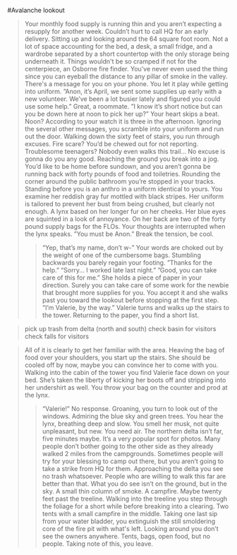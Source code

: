 #Avalanche lookout
>Your monthly food supply is running thin and you aren’t expecting a resupply for another week.
>Couldn’t hurt to call HQ for an early delivery.
>Sitting up and looking around the 64 square foot room.
>Not a lot of space accounting for the bed, a desk, a small fridge, and a wardrobe separated by a short countertop with the only storage being underneath it.
>Things wouldn't be so cramped if not for the centerpiece, an Osborne fire finder.
>You’ve never even used the thing since you can eyeball the distance to any pillar of smoke in the valley.
>There's a message for you on your phone.
>You let it play while getting into uniform.
>”Anon, it’s April, we sent some supplies up early with a new volunteer. We’ve been a lot busier lately and figured you could use some help.”
>Great, a roommate.
>”I know it’s short notice but can you be down here at noon to pick her up?”
>Your heart skips a beat.
>Noon?
>According to your watch it is three in the afternoon.
>Ignoring the several other messages, you scramble into your uniform and run out the door.
>Walking down the sixty feet of stairs, you run through excuses.
>Fire scare?
>You’d be chewed out for not reporting.
>Troublesome teenagers?
>Nobody even walks this trail…
>No excuse is gonna do you any good.
>Reaching the ground you break into a jog.
>You’d like to be home before sundown, and you aren’t gonna be running back with forty pounds of food and toiletries.
>Rounding the corner around the public bathroom you’re stopped in your tracks.
>Standing before you is an anthro in a uniform identical to yours.
>You examine her reddish gray fur mottled with black stripes.
>Her uniform is tailored to prevent her bust from being crushed, but clearly not enough.
>A lynx based on her longer fur on her cheeks.
>Her blue eyes are squinted in a look of annoyance.
>On her back are two of the forty pound supply bags for the FLOs.
>Your thoughts are interrupted when the lynx speaks.
>”You must be Anon.”
>Break the tension, be cool.
>>“Yep, that’s my name, don’t w-”
>Your words are choked out by the weight of one of the cumbersome bags.
>Stumbling backwards you barely regain your footing.
>”Thanks for the help.”
>>“Sorry… I worked late last night.”
>”Good, you can take care of this for me.”
>She holds a piece of paper in your direction.
>Surely you can take care of some work for the newbie that brought more supplies for you.
>You accept it and she walks past you toward the lookout before stopping at the first step.
>”I’m Valerie, by the way.”
>Valerie turns and walks up the stairs to the tower.
>Returning to the paper, you find a short list.

>pick up trash from delta (north and south)
>check basin for visitors
>check falls for visitors

>All of it is clearly to get her familiar with the area.
>Heaving the bag of food over your shoulders, you start up the stairs.
>She should be cooled off by now, maybe you can convince her to come with you.
>Walking into the cabin of the tower you find Valerie face down on your bed.
>She’s taken the liberty of kicking her boots off and stripping into her undershirt as well.
>You throw your bag on the counter and prod at the lynx.
>>“Valerie!”
>No response.
>Groaning, you turn to look out of the windows.
>Admiring the blue sky and green trees.
>You hear the lynx, breathing deep and slow.
>You smell her musk, not quite unpleasant, but new.
>You need air.
>The northern delta isn’t far, five minutes maybe.
>It’s a very popular spot for photos.
>Many people don’t bother going to the other side as they already walked 2 miles from the campgrounds.
>Sometimes people will try for your blessing to camp out there, but you aren’t going to take a strike from HQ for them.
>Approaching the delta you see no trash whatsoever.
>People who are willing to walk this far are better than that.
>What you do see isn’t on the ground, but in the sky.
>A small thin column of smoke.
>A campfire.
>Maybe twenty feet past the treeline.
>Walking into the treeline you step through the foliage for a short while before breaking into a clearing.
>Two tents with a small campfire in the middle.
>Taking one last sip from  your water bladder, you extinguish the still smoldering core of the fire pit with what's left.
>Looking around you don’t see the owners anywhere.
>Tents, bags, open food, but no people.
>Taking note of this, you leave.
